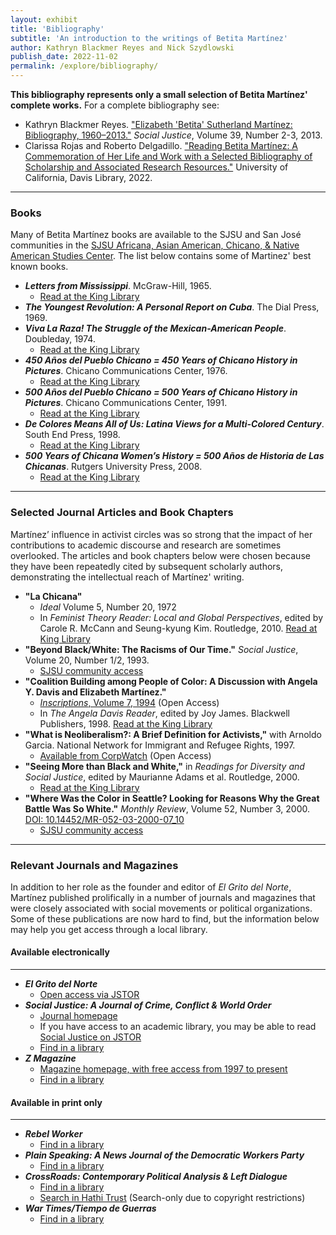 ```yaml
---
layout: exhibit
title: 'Bibliography'
subtitle: 'An introduction to the writings of Betita Martínez'
author: Kathryn Blackmer Reyes and Nick Szydlowski  
publish_date: 2022-11-02
permalink: /explore/bibliography/
---
```

**This bibliography represents only a small selection of Betita Martínez' complete works.** For a complete bibliography see:
- Kathryn Blackmer Reyes. ["Elizabeth 'Betita' Sutherland Martínez: Bibliography, 1960–2013."](http://www.socialjusticejournal.org/product/betita-martinez/) *Social Justice*, Volume 39, Number 2-3, 2013.
- Clarissa Rojas and Roberto Delgadillo. ["Reading Betita Martínez: A Commemoration of Her Life and Work with a Selected Bibliography of Scholarship and Associated Research Resources."](https://escholarship.org/uc/item/4pq6w8wn) University of California, Davis Library, 2022.

***

### Books
Many of Betita Martínez books are available to the SJSU and San José communities in the [SJSU Africana, Asian American, Chicano, & Native American Studies Center](https://library.sjsu.edu/africana-asian-american-chicano-native-american-studies-center/africana-asian-american-chicano). The list below contains some of Martinez' best known books.

- ***Letters from Mississippi***. McGraw-Hill, 1965.
  - [Read at the King Library](https://csu-sjsu.primo.exlibrisgroup.com/permalink/01CALS_SJO/tu4ck5/alma991007709689702919)
- ***The Youngest Revolution: A Personal Report on Cuba***. The Dial Press, 1969.
- ***Viva La Raza! The Struggle of the Mexican-American People***. Doubleday, 1974.
  - [Read at the King Library](https://csu-sjsu.primo.exlibrisgroup.com/permalink/01CALS_SJO/tu4ck5/alma991000685849702919)
- ***450 Años del Pueblo Chicano = 450 Years of Chicano History in Pictures***. Chicano Communications Center, 1976.
  - [Read at the King Library](https://csu-sjsu.primo.exlibrisgroup.com/permalink/01CALS_SJO/tu4ck5/alma991013664315402919)
- ***500 Años del Pueblo Chicano = 500 Years of Chicano History in Pictures***. Chicano Communications Center, 1991.
  - [Read at the King Library](https://csu-sjsu.primo.exlibrisgroup.com/permalink/01CALS_SJO/tu4ck5/alma991008719639702919)
- ***De Colores Means All of Us: Latina Views for a Multi-Colored Century***. South End Press, 1998.
  - [Read at the King Library](https://csu-sjsu.primo.exlibrisgroup.com/permalink/01CALS_SJO/tu4ck5/alma991013664209602919)
- ***500 Years of Chicana Women’s History = 500 Años  de  Historia  de  Las  Chicanas***. Rutgers University Press, 2008.
  - [Read at the King Library](https://csu-sjsu.primo.exlibrisgroup.com/permalink/01CALS_SJO/tu4ck5/alma991013084589702919)

***

### Selected Journal Articles and Book Chapters
Martínez’ influence in activist circles was so strong that the impact of her contributions to academic discourse and research are sometimes overlooked. The articles and book chapters below were chosen because they have been repeatedly cited by subsequent scholarly authors, demonstrating the intellectual reach of Martínez' writing.

- **"La Chicana"**
  - *Ideal* Volume 5, Number 20, 1972
  - In *Feminist Theory Reader: Local and Global Perspectives*, edited by Carole R. McCann and Seung-kyung Kim. Routledge, 2010. [Read at King Library](https://csu-sjsu.primo.exlibrisgroup.com/permalink/01CALS_SJO/tu4ck5/alma991000709079702919)
- **"Beyond Black/White: The Racisms of Our Time."** *Social Justice*, Volume 20, Number 1/2, 1993.
  - [SJSU community access](https://csu-sjsu.primo.exlibrisgroup.com/permalink/01CALS_SJO/1nj5q0c/cdi_proquest_miscellaneous_61387159)
- **"Coalition Building among People of Color: A Discussion with Angela Y. Davis and Elizabeth Martínez."**
  - [*Inscriptions*, Volume 7, 1994](https://culturalstudies.ucsc.edu/inscriptions/volume-7/angela-y-davis-elizabeth-martinez/) (Open Access)
  - In *The Angela Davis Reader*, edited by Joy James. Blackwell Publishers, 1998. [Read at the King Library](https://csu-sjsu.primo.exlibrisgroup.com/permalink/01CALS_SJO/tu4ck5/alma991013959596202919)
- **"What is Neoliberalism?: A Brief Definition for Activists,"** with Arnoldo Garcia. National Network for Immigrant and Refugee Rights, 1997.
  - [Available from CorpWatch](https://www.corpwatch.org/article/what-neoliberalism) (Open Access)
- **"Seeing More than Black and White,"** in *Readings for Diversity and Social Justice*, edited by Maurianne Adams et al. Routledge, 2000.
  - [Read at the King Library](https://csu-sjsu.primo.exlibrisgroup.com/permalink/01CALS_SJO/tu4ck5/alma991010996709702919)
- **"Where Was the Color in Seattle? Looking for Reasons Why the Great Battle Was So White."** *Monthly Review*, Volume 52, Number 3, 2000. [DOI: 10.14452/MR-052-03-2000-07_10](https://doi.org/10.14452/MR-052-03-2000-07_10)
  - [SJSU community access](https://csu-sjsu.primo.exlibrisgroup.com/permalink/01CALS_SJO/1nj5q0c/cdi_proquest_miscellaneous_1840101264)

***

### Relevant Journals and Magazines
In addition to her role as the founder and editor of *El Grito del Norte*, Martínez published prolifically in a number of journals and magazines that were closely associated with social movements or political organizations. Some of these publications are now hard to find, but the information below may help you get access through a local library.

#### Available electronically
***
- ***El Grito del Norte***
  - [Open access via JSTOR](https://www.jstor.org/site/reveal-digital/independent-voices/elgritodelnorte-28455641/)
- ***Social Justice: A Journal of Crime, Conflict & World Order***
  - [Journal homepage](http://www.socialjusticejournal.org/)
  - If you have access to an academic library, you may be able to read [Social Justice on JSTOR](https://www.jstor.org/journal/socijust)
  - [Find in a library](https://worldcat.org/title/675860698)
- ***Z Magazine***
    - [Magazine homepage, with free access from 1997 to present](https://znetwork.org/zmag-archive/)
    - [Find in a library](https://worldcat.org/title/20864508)

#### Available in print only
***
- ***Rebel Worker***
  - [Find in a library](https://worldcat.org/title/5356647)
- ***Plain Speaking: A News Journal of the Democratic Workers Party***
  - [Find in a library](https://worldcat.org/title/6841077)
- ***CrossRoads: Contemporary Political Analysis & Left Dialogue***
  - [Find in a library](https://worldcat.org/title/21815449)
  - [Search in Hathi Trust](https://catalog.hathitrust.org/api/volumes/oclc/21815449.html) (Search-only due to copyright restrictions)
- ***War Times/Tiempo de Guerras***
  - [Find in a library](https://worldcat.org/title/49236449)
